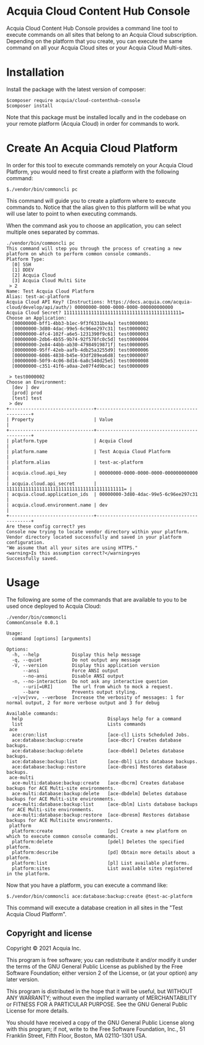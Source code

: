 # Acquia Cloud Content Hub Console
Acquia Cloud Content Hub Console provides a command line tool to execute commands on all sites that belong to an Acquia
Cloud subscription. 
Depending on the platform that you create, you can execute the same command on all your Acquia Cloud sites or your 
Acquia Cloud Multi-sites. 

# Installation
Install the package with the latest version of composer:

    $composer require acquia/cloud-contenthub-console
    $composer install

Note that this package must be installed locally and in the codebase on your remote platform (Acquia Cloud) in order for
commands to work. 

# Create An Acquia Cloud Platform

In order for this tool to execute commands remotely on your Acquia Cloud Platform, you would need to first create a 
platform with the following command:

    $./vendor/bin/commoncli pc
    
This command will guide you to create a platform where to execute commands to. Notice that the alias given to this 
platform will be what you will use later to point to when executing commands.

When the command ask you to choose an application, you can select multiple ones separated by commas.    
    
    ./vendor/bin/commoncli pc
    This command will step you through the process of creating a new platform on which to perform common console commands.
    Platform Type:
      [0] SSH
      [1] DDEV
      [2] Acquia Cloud
      [3] Acquia Cloud Multi Site
     > 2
    Name: Test Acquia Cloud Platform
    Alias: test-ac-platform
    Acquia Cloud API Key? (Instructions: https://docs.acquia.com/acquia-cloud/develop/api/auth/) 00000000-0000-0000-0000-000000000000
    Acquia Cloud Secret? 1111111111111111111111111111111111111111111=
    Choose an Application:
      [00000000-bff1-4bb3-b1ec-9f3f6331be4a] test0000001
      [00000000-3d80-4dac-99e5-6c96ee297c31] test0000002
      [00000000-4fc4-102f-a6e5-1231390f9c61] test0000003
      [00000000-2db6-4b55-9b74-92f578fc0c5d] test0000004
      [00000000-2e84-44bb-ab30-47984919871f] test0000005
      [00000000-95ff-42eb-aafb-4db25a3255d9] test0000006
      [00000000-6086-4838-b45e-93df289ea6d8] test0000007
      [00000000-50f9-4c06-8d16-6a8c540d25e5] test0000008
      [00000000-c351-41f6-a0aa-2e07f4d9bcac] test0000009

     > test0000002
    Choose an Environment:
      [dev ] dev
      [prod] prod
      [test] test
     > dev
    +-------------------------------+----------------------------------------------+
    | Property                      | Value                                        |
    +-------------------------------+----------------------------------------------+
    | platform.type                 | Acquia Cloud                                 |
    | platform.name                 | Test Acquia Cloud Platform                   |
    | platform.alias                | test-ac-platform                             |
    | acquia.cloud.api_key          | 00000000-0000-0000-0000-000000000000         |
    | acquia.cloud.api_secret       | 1111111111111111111111111111111111111111111= |
    | acquia.cloud.application_ids  | 00000000-3d80-4dac-99e5-6c96ee297c31         |
    | acquia.cloud.environment.name | dev                                          |
    +-------------------------------+----------------------------------------------+
    Are these config correct? yes
    Console now trying to locate vendor directory within your platform.
    Vendor directory located successfully and saved in your platform configuration.
    "We assume that all your sites are using HTTPS."
    <warning>Is this assumption correct?</warning>yes
    Successfully saved.

    
    
# Usage
The following are some of the commands that are available to you to be used once deployed to Acquia Cloud:

    ./vendor/bin/commoncli
    CommonConsole 0.0.1
    
    Usage:
      command [options] [arguments]
    
    Options:
      -h, --help            Display this help message
      -q, --quiet           Do not output any message
      -V, --version         Display this application version
          --ansi            Force ANSI output
          --no-ansi         Disable ANSI output
      -n, --no-interaction  Do not ask any interactive question
          --uri[=URI]       The url from which to mock a request.
          --bare            Prevents output styling.
      -v|vv|vvv, --verbose  Increase the verbosity of messages: 1 for normal output, 2 for more verbose output and 3 for debug
    
    Available commands:
      help                               Displays help for a command
      list                               Lists commands
     ace
      ace:cron:list                      [ace-cl] Lists Scheduled Jobs.
      ace:database:backup:create         [ace-dbcr] Creates database backups.
      ace:database:backup:delete         [ace-dbdel] Deletes database backups.
      ace:database:backup:list           [ace-dbl] Lists database backups.
      ace:database:backup:restore        [ace-dbres] Restores database backups.
     ace-multi
      ace-multi:database:backup:create   [ace-dbcrm] Creates database backups for ACE Multi-site environments.
      ace-multi:database:backup:delete   [ace-dbdelm] Deletes database backups for ACE Multi-site environments.
      ace-multi:database:backup:list     [ace-dblm] Lists database backups for ACE Multi-site environments.
      ace-multi:database:backup:restore  [ace-dbresm] Restores database backups for ACE Multisite environments.
     platform
      platform:create                    [pc] Create a new platform on which to execute common console commands.
      platform:delete                    [pdel] Deletes the specified platform.
      platform:describe                  [pd] Obtain more details about a platform.
      platform:list                      [pl] List available platforms.
      platform:sites                     List available sites registered in the platform.

Now that you have a platform, you can execute a command like:

    $./vendor/bin/commoncli ace:database:backup:create @test-ac-platform
   
This command will execute a database creation in all sites in the "Test Acquia Cloud Platform". 

## Copyright and license

Copyright &copy; 2021 Acquia Inc.

This program is free software; you can redistribute it and/or modify
it under the terms of the GNU General Public License as published by
the Free Software Foundation; either version 2 of the License, or
(at your option) any later version.

This program is distributed in the hope that it will be useful,
but WITHOUT ANY WARRANTY; without even the implied warranty of
MERCHANTABILITY or FITNESS FOR A PARTICULAR PURPOSE.  See the
GNU General Public License for more details.

You should have received a copy of the GNU General Public License along
with this program; if not, write to the Free Software Foundation, Inc.,
51 Franklin Street, Fifth Floor, Boston, MA 02110-1301 USA.
